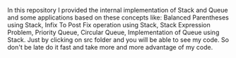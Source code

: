 In this repository I provided the internal implementation of Stack and Queue and some applications based on these concepts
like: Balanced Parentheses using Stack, Infix To Post Fix operation using Stack, Stack Expression Problem, Priority Queue,
Circular Queue, Implementation of Queue using Stack.
Just by clicking on src folder and you will be able to see my code.
So don't be late do it fast and take more and more advantage of my code.

